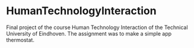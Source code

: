 HumanTechnologyInteraction
==========================
Final project of the course Human Technology Interaction of the Technical University of Eindhoven.
The assignment was to make a simple app thermostat.
